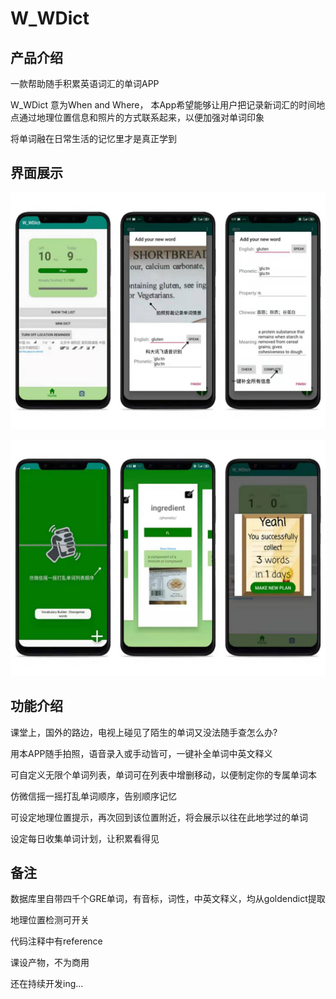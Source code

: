 # W_WDict
## 产品介绍

一款帮助随手积累英语词汇的单词APP 

W_WDict 意为When and Where， 本App希望能够让用户把记录新词汇的时间地点通过地理位置信息和照片的方式联系起来，以便加强对单词印象

将单词融在日常生活的记忆里才是真正学到

## 界面展示

![image](https://github.com/YiwenShangBjut/VocabularyBuilder/blob/master/img/W_W1.png)

![image](https://github.com/YiwenShangBjut/VocabularyBuilder/blob/master/img/W_W2.png)

## 功能介绍

课堂上，国外的路边，电视上碰见了陌生的单词又没法随手查怎么办?

用本APP随手拍照，语音录入或手动皆可，一键补全单词中英文释义

可自定义无限个单词列表，单词可在列表中增删移动，以便制定你的专属单词本

仿微信摇一摇打乱单词顺序，告别顺序记忆

可设定地理位置提示，再次回到该位置附近，将会展示以往在此地学过的单词

设定每日收集单词计划，让积累看得见

## 备注

数据库里自带四千个GRE单词，有音标，词性，中英文释义，均从goldendict提取

地理位置检测可开关

代码注释中有reference

课设产物，不为商用

还在持续开发ing...


